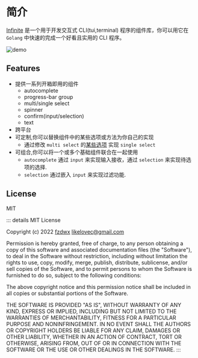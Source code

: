 # 简介

[Infinite](https://github.com/fzdwx/infinite) 是一个用于开发交互式 CLI(tui,terminal) 程序的组件库，你可以用它在`Golang`
中快速的完成一个好看且实用的 CLI 程序。

![demo](https://user-images.githubusercontent.com/65269574/184916069-076a0f6a-70bd-49e1-b7d7-0d2e7fc5c6bb.gif)

## Features

- 提供一系列开箱即用的组件
    - autocomplete
    - progress-bar group
    - multi/single select
    - spinner
    - confirm(input/selection)
    - text
- 跨平台
- 可定制,你可以替换组件中的某些选项或方法为你自己的实现
    - 通过修改 `multi select`
      的[某些选项](https://github.com/fzdwx/infinite/blob/main/components/selection/singleselect/single_select.go#L49)
      实现 `single select`
- 可组合,你可以将一个或多个基础组件联合在一起使用
    - `autocomplete` 通过 `input` 来实现输入接收，通过 `selection` 来实现待选项的选择.
    - `selection` 通过嵌入 `input` 来实现过滤功能.


## License

MIT

::: details
MIT License

Copyright (c) 2022 [fzdwx](https://github.com/fzdwx) <likelovec@gmail.com>

Permission is hereby granted, free of charge, to any person obtaining a copy
of this software and associated documentation files (the "Software"), to deal
in the Software without restriction, including without limitation the rights
to use, copy, modify, merge, publish, distribute, sublicense, and/or sell
copies of the Software, and to permit persons to whom the Software is
furnished to do so, subject to the following conditions:

The above copyright notice and this permission notice shall be included in all
copies or substantial portions of the Software.

THE SOFTWARE IS PROVIDED "AS IS", WITHOUT WARRANTY OF ANY KIND, EXPRESS OR
IMPLIED, INCLUDING BUT NOT LIMITED TO THE WARRANTIES OF MERCHANTABILITY,
FITNESS FOR A PARTICULAR PURPOSE AND NONINFRINGEMENT. IN NO EVENT SHALL THE
AUTHORS OR COPYRIGHT HOLDERS BE LIABLE FOR ANY CLAIM, DAMAGES OR OTHER
LIABILITY, WHETHER IN AN ACTION OF CONTRACT, TORT OR OTHERWISE, ARISING FROM,
OUT OF OR IN CONNECTION WITH THE SOFTWARE OR THE USE OR OTHER DEALINGS IN THE
SOFTWARE.
:::
